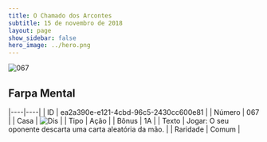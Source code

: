 ```yaml
---
title: O Chamado dos Arcontes
subtitle: 15 de novembro de 2018
layout: page
show_sidebar: false
hero_image: ../hero.png
---
```


![067](https://cdn.keyforgegame.com/media/card_front/pt/341_067_GJXV3PCXVPMW_pt.png)

## Farpa Mental

|----|----|
| ID | ea2a390e-e121-4cbd-96c5-2430cc600e81 |
| Número | 067 |
| Casa | ![Dis](https://archonarcana.com/images/thumb/e/e8/Dis.png/22px-Dis.png "Dis") |
| Tipo | Ação |
| Bônus | 1A |
| Texto | Jogar: O seu oponente descarta uma carta aleatória da mão. |
| Raridade | Comum |
